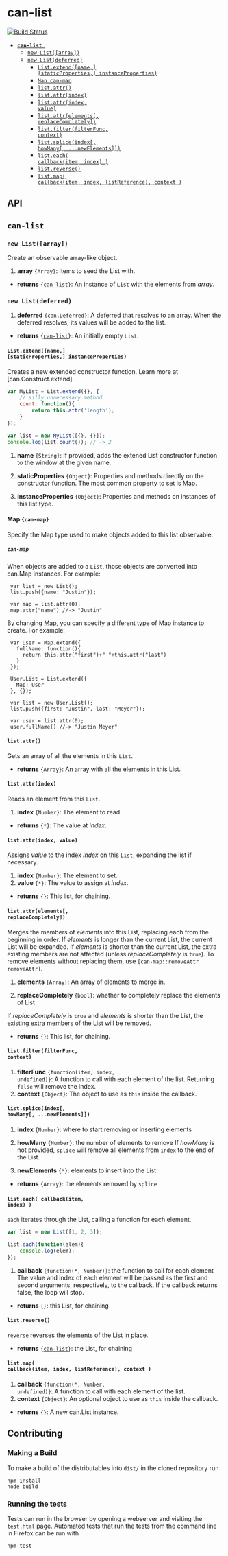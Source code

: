 # can-list

[![Build Status](https://travis-ci.org//can-list.png?branch=master)](https://travis-ci.org//can-list)




- <code>[__can-list__ ](#can-list-)</code>
  - <code>[new List([array])](#new-listarray)</code>
  - <code>[new List(deferred)](#new-listdeferred)</code>
    - <code>[List.extend([name,] [staticProperties,] instanceProperties)](#listextendname-staticproperties-instanceproperties)</code>
    - <code>[Map can-map](#map-can-map)</code>
    - <code>[list.attr()](#listattr)</code>
    - <code>[list.attr(index)](#listattrindex)</code>
    - <code>[list.attr(index, value)](#listattrindex-value)</code>
    - <code>[list.attr(elements[, replaceCompletely])](#listattrelements-replacecompletely)</code>
    - <code>[list.filter(filterFunc, context)](#listfilterfilterfunc-context)</code>
    - <code>[list.splice(index[, howMany[, ...newElements]])](#listspliceindex-howmany-newelements)</code>
    - <code>[list.each( callback(item, index) )](#listeach-callbackitem-index-)</code>
    - <code>[list.reverse()](#listreverse)</code>
    - <code>[list.map( callback(item, index, listReference), context )](#listmap-callbackitem-index-listreference-context-)</code>

## API


## <code>__can-list__ </code>



### <code>new List([array])</code>


Create an observable array-like object.


1. __array__ <code>{Array}</code>:
  Items to seed the List with.
  

- __returns__ <code>{[can-list](#new-listarray)}</code>:
  An instance of `List` with the elements from _array_.
  

### <code>new List(deferred)</code>



1. __deferred__ <code>{can.Deferred}</code>:
  A deferred that resolves to an 
  array.  When the deferred resolves, its values will be added to the list.
  

- __returns__ <code>{[can-list](#new-listarray)}</code>:
  An initially empty `List`.  
  
  

#### <code>List.extend([name,] [staticProperties,] instanceProperties)</code>


Creates a new extended constructor function. Learn more at [can.Construct.extend].

```js
var MyList = List.extend({}, {
	// silly unnecessary method
	count: function(){
		return this.attr('length');
	}
});

var list = new MyList([{}, {}]);
console.log(list.count()); // -> 2
```


1. __name__ <code>{String}</code>:
  If provided, adds the extened List constructor function to the window at the given name.
  
1. __staticProperties__ <code>{Object}</code>:
  Properties and methods directly on the constructor function. The most common property to set is [Map](#map-can-map).
  
1. __instanceProperties__ <code>{Object}</code>:
  Properties and methods on instances of this list type.
  
#### Map `{can-map}`

Specify the Map type used to make objects added to this list observable. 



##### <code>can-map</code>
When objects are added to a `List`, those objects are converted into can.Map instances. For example:

     var list = new List();
     list.push({name: "Justin"});

     var map = list.attr(0);
     map.attr("name") //-> "Justin"

By changing [Map](#map-can-map), you can specify a different type of Map instance to create. For example:

     var User = Map.extend({
       fullName: function(){
         return this.attr("first")+" "+this.attr("last")
       }
     });

     User.List = List.extend({
       Map: User
     }, {});

     var list = new User.List();
     list.push({first: "Justin", last: "Meyer"});

     var user = list.attr(0);
     user.fullName() //-> "Justin Meyer"


#### <code>list.attr()</code>


Gets an array of all the elements in this `List`.


- __returns__ <code>{Array}</code>:
  An array with all the elements in this List.
  

#### <code>list.attr(index)</code>


Reads an element from this `List`.


1. __index__ <code>{Number}</code>:
  The element to read.

- __returns__ <code>{*}</code>:
  The value at _index_.
  

#### <code>list.attr(index, value)</code>


Assigns _value_ to the index _index_ on this `List`, expanding the list if necessary.


1. __index__ <code>{Number}</code>:
  The element to set.
1. __value__ <code>{*}</code>:
  The value to assign at _index_.

- __returns__ <code>{}</code>:
  This list, for chaining.
  

#### <code>list.attr(elements[, replaceCompletely])</code>


Merges the members of _elements_ into this List, replacing each from the beginning in order. If _elements_ is longer than the current List, the current List will be expanded. If _elements_ is shorter than the current List, the extra existing members are not affected (unless _replaceCompletely_ is `true`). To remove elements without replacing them, use `[can-map::removeAttr removeAttr]`.


1. __elements__ <code>{Array}</code>:
  An array of elements to merge in.
  
1. __replaceCompletely__ <code>{bool}</code>:
  whether to completely replace the elements of List
  
  If _replaceCompletely_ is `true` and _elements_ is shorter than the List, the existing extra members of the List will be removed.
  

- __returns__ <code>{}</code>:
  This list, for chaining.
  

#### <code>list.filter(filterFunc, context)</code>



1. __filterFunc__ <code>{function(item, index, undefined)}</code>:
  A function to call with each element of the list. Returning `false` will remove the index.
1. __context__ <code>{Object}</code>:
  The object to use as `this` inside the callback.
  

#### <code>list.splice(index[, howMany[, ...newElements]])</code>


1. __index__ <code>{Number}</code>:
  where to start removing or inserting elements
  
1. __howMany__ <code>{Number}</code>:
  the number of elements to remove
   If _howMany_ is not provided, `splice` will remove all elements from `index` to the end of the List.
  
1. __newElements__ <code>{*}</code>:
  elements to insert into the List
  

- __returns__ <code>{Array}</code>:
  the elements removed by `splice`
  

#### <code>list.each( callback(item, index) )</code>


`each` iterates through the List, calling a function
for each element.

```js
var list = new List([1, 2, 3]);

list.each(function(elem){
	console.log(elem);
});
```


1. __callback__ <code>{function(*, Number)}</code>:
  the function to call for each element
  The value and index of each element will be passed as the first and second
  arguments, respectively, to the callback. If the callback returns false,
  the loop will stop.
  

- __returns__ <code>{}</code>:
  this List, for chaining
  

#### <code>list.reverse()</code>


`reverse` reverses the elements of the List in place.


- __returns__ <code>{[can-list](#new-listarray)}</code>:
  the List, for chaining
  

#### <code>list.map( callback(item, index, listReference), context )</code>



1. __callback__ <code>{function(*, Number, undefined)}</code>:
  A function to call with each
  element of the list.
1. __context__ <code>{Object}</code>:
  An optional object to use as `this` inside the callback.
  

- __returns__ <code>{}</code>:
  A new can.List instance.
  
## Contributing

### Making a Build

To make a build of the distributables into `dist/` in the cloned repository run

```
npm install
node build
```

### Running the tests

Tests can run in the browser by opening a webserver and visiting the `test.html` page.
Automated tests that run the tests from the command line in Firefox can be run with

```
npm test
```
